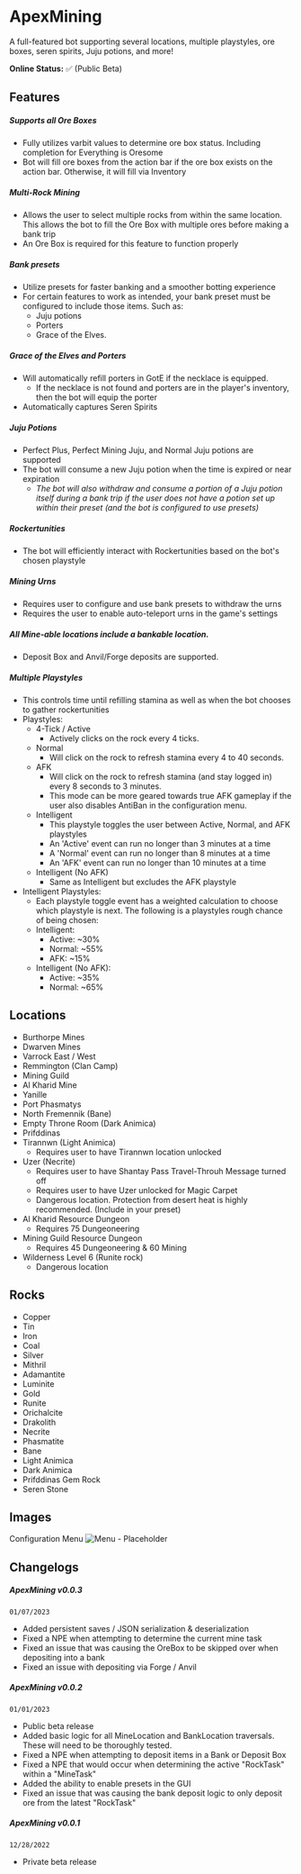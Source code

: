 # ApexMining
A full-featured bot supporting several locations, multiple playstyles, ore boxes, seren spirits, Juju potions, and more!

**Online Status:** 
✅ (Public Beta)

## Features
##### Supports all Ore Boxes
- Fully utilizes varbit values to determine ore box status. Including completion for Everything is Oresome
- Bot will fill ore boxes from the action bar if the ore box exists on the action bar. Otherwise, it will fill via Inventory
##### Multi-Rock Mining
- Allows the user to select multiple rocks from within the same location. This allows the bot to fill the Ore Box with multiple ores before making a bank trip
- An Ore Box is required for this feature to function properly
##### Bank presets
- Utilize presets for faster banking and a smoother botting experience
- For certain features to work as intended, your bank preset must be configured to include those items. Such as:
    - Juju potions
    - Porters
    - Grace of the Elves.
##### Grace of the Elves and Porters
- Will automatically refill porters in GotE if the necklace is equipped.
    - If the necklace is not found and porters are in the player's inventory, then the bot will equip the porter
- Automatically captures Seren Spirits
##### Juju Potions
- Perfect Plus, Perfect Mining Juju, and Normal Juju potions are supported
- The bot will consume a new Juju potion when the time is expired or near expiration
    - *The bot will also withdraw and consume a portion of a Juju potion itself during a bank trip if the user does not have a potion set up within their preset (and the bot is configured to use presets)*
##### Rockertunities
- The bot will efficiently interact with Rockertunities based on the bot's chosen playstyle
##### Mining Urns
- Requires user to configure and use bank presets to withdraw the urns
- Requires the user to enable auto-teleport urns in the game's settings
##### All Mine-able locations include a bankable location.
- Deposit Box and Anvil/Forge deposits are supported.
##### Multiple Playstyles
- This controls time until refilling stamina as well as when the bot chooses to gather rockertunities
- Playstyles:
    - 4-Tick / Active
        - Actively clicks on the rock every 4 ticks.
    - Normal
        - Will click on the rock to refresh stamina every 4 to 40 seconds.
    - AFK
        - Will click on the rock to refresh stamina (and stay logged in) every 8 seconds to 3 minutes.
        - This mode can be more geared towards true AFK gameplay if the user also disables AntiBan in the configuration menu.
    - Intelligent
        - This playstyle toggles the user between Active, Normal, and AFK playstyles
        - An 'Active' event can run no longer than 3 minutes at a time
        - A 'Normal' event can run no longer than 8 minutes at a time
        - An 'AFK' event can run no longer than 10 minutes at a time
    - Intelligent (No AFK)
        -  Same as Intelligent but excludes the AFK playstyle
- Intelligent Playstyles:
    - Each playstyle toggle event has a weighted calculation to choose which playstyle is next. The following is a playstyles rough chance of being chosen:
    - Intelligent:
        - Active: ~30%
        - Normal: ~55%
        - AFK: ~15%
    - Intelligent (No AFK):
        - Active: ~35%
        - Normal: ~65%

## Locations
- Burthorpe Mines
- Dwarven Mines
- Varrock East / West
- Remmington (Clan Camp)
- Mining Guild
- Al Kharid Mine
- Yanille
- Port Phasmatys
- North Fremennik (Bane)
- Empty Throne Room (Dark Animica)
- Prifddinas
- Tirannwn (Light Animica)
    - Requires user to have Tirannwn location unlocked
- Uzer (Necrite)
    - Requires user to have Shantay Pass Travel-Throuh Message turned off
    - Requires user to have Uzer unlocked for Magic Carpet
    - Dangerous location. Protection from desert heat is highly recommended. (Include in your preset)
- Al Kharid Resource Dungeon
    - Requires 75 Dungeoneering
- Mining Guild Resource Dungeon
    - Requires 45 Dungeoneering & 60 Mining
- Wilderness Level 6 (Runite rock)
    - Dangerous location

## Rocks
- Copper
- Tin
- Iron
- Coal
- Silver
- Mithril
- Adamantite
- Luminite
- Gold
- Runite
- Orichalcite
- Drakolith
- Necrite
- Phasmatite
- Bane
- Light Animica
- Dark Animica
- Prifddinas Gem Rock
- Seren Stone

## Images

Configuration Menu
![Menu - Placeholder](TBD)

## Changelogs
##### ApexMining v0.0.3
`01/07/2023`
- Added persistent saves / JSON serialization & deserialization
- Fixed a NPE when attempting to determine the current mine task
- Fixed an issue that was causing the OreBox to be skipped over when depositing into a bank
- Fixed an issue with depositing via Forge / Anvil

##### ApexMining v0.0.2
`01/01/2023`
- Public beta release
- Added basic logic for all MineLocation and BankLocation traversals. These will need to be thoroughly tested.
- Fixed a NPE when attempting to deposit items in a Bank or Deposit Box
- Fixed a NPE that would occur when determining the active "RockTask" within a "MineTask"
- Added the ability to enable presets in the GUI
- Fixed an issue that was causing the bank deposit logic to only deposit ore from the latest "RockTask"


##### ApexMining v0.0.1
`12/28/2022`
- Private beta release